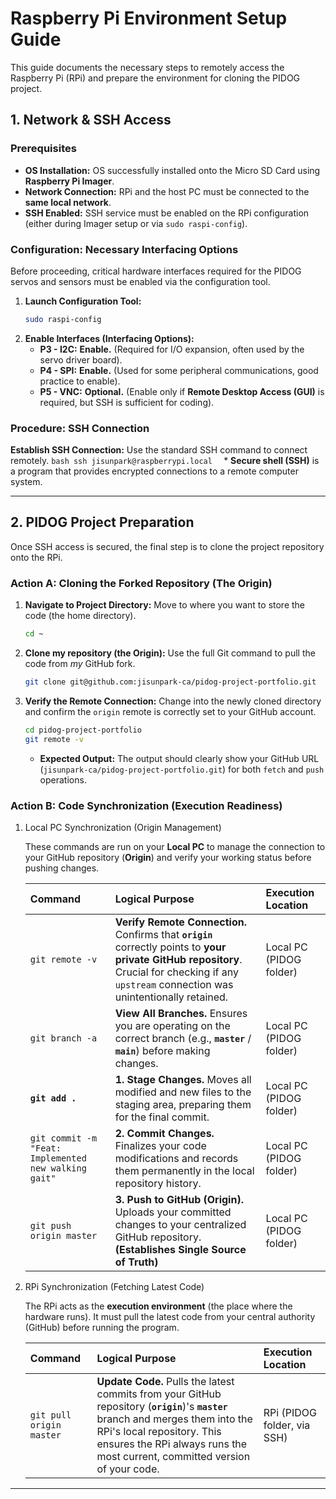 # Raspberry Pi Environment Setup Guide

This guide documents the necessary steps to remotely access the Raspberry Pi (RPi) and prepare the environment for cloning the PIDOG project.

## 1. Network & SSH Access

### Prerequisites
* **OS Installation:** OS successfully installed onto the Micro SD Card using **Raspberry Pi Imager**.
* **Network Connection:** RPi and the host PC must be connected to the **same local network**.
* **SSH Enabled:** SSH service must be enabled on the RPi configuration (either during Imager setup or via `sudo raspi-config`).

### Configuration: Necessary Interfacing Options

Before proceeding, critical hardware interfaces required for the PIDOG servos and sensors must be enabled via the configuration tool.

1.  **Launch Configuration Tool:**
    ```bash
    sudo raspi-config
    ```
2.  **Enable Interfaces (Interfacing Options):**
    * **P3 - I2C:** **Enable.** (Required for I/O expansion, often used by the servo driver board).
    * **P4 - SPI:** **Enable.** (Used for some peripheral communications, good practice to enable).
    * **P5 - VNC:** **Optional.** (Enable only if **Remote Desktop Access (GUI)** is required, but SSH is sufficient for coding).

### Procedure: SSH Connection

**Establish SSH Connection:** Use the standard SSH command to connect remotely.
    ```bash
    ssh jisunpark@raspberrypi.local 
    ```
    * **Secure shell (SSH)** is a program that provides encrypted connections to a remote computer system.

---

## 2. PIDOG Project Preparation

Once SSH access is secured, the final step is to clone the project repository onto the RPi.

### Action A: Cloning the Forked Repository (The Origin)

1.  **Navigate to Project Directory:** Move to where you want to store the code (the home directory).
    ```bash
    cd ~ 
    ```
2.  **Clone my repository (the Origin):** Use the full Git command to pull the code from *my* GitHub fork.
    ```bash
    git clone git@github.com:jisunpark-ca/pidog-project-portfolio.git
    ```
3.  **Verify the Remote Connection:** Change into the newly cloned directory and confirm the `origin` remote is correctly set to your GitHub account.
    ```bash
    cd pidog-project-portfolio
    git remote -v
    ```
    * **Expected Output:** The output should clearly show your GitHub URL (`jisunpark-ca/pidog-project-portfolio.git`) for both `fetch` and `push` operations.

### Action B: Code Synchronization (Execution Readiness)

1. Local PC Synchronization (Origin Management)

    These commands are run on your **Local PC** to manage the connection to your GitHub repository (**Origin**) and verify your working status before pushing changes.

    | Command | Logical Purpose | Execution Location |
    | :--- | :--- | :--- |
    | `git remote -v` | **Verify Remote Connection.** Confirms that **`origin`** correctly points to **your private GitHub repository**. Crucial for checking if any `upstream` connection was unintentionally retained. | Local PC (PIDOG folder) |
    | `git branch -a` | **View All Branches.** Ensures you are operating on the correct branch (e.g., **`master`** / **`main`**) before making changes. | Local PC (PIDOG folder) |
    | **`git add .`** | **1. Stage Changes.** Moves all modified and new files to the staging area, preparing them for the final commit. | Local PC (PIDOG folder) |
    | `git commit -m "Feat: Implemented new walking gait"` | **2. Commit Changes.** Finalizes your code modifications and records them permanently in the local repository history. | Local PC (PIDOG folder) |
    | `git push origin master` | **3. Push to GitHub (Origin).** Uploads your committed changes to your centralized GitHub repository. **(Establishes Single Source of Truth)** | Local PC (PIDOG folder) |


2. RPi Synchronization (Fetching Latest Code)

    The RPi acts as the **execution environment** (the place where the hardware runs). It must pull the latest code from your central authority (GitHub) before running the program.

    | Command | Logical Purpose | Execution Location |
    | :--- | :--- | :--- |
    | `git pull origin master` | **Update Code.** Pulls the latest commits from your GitHub repository (**`origin`**)'s     **`master`** branch and merges them into the RPi's local repository. This ensures the RPi always runs the most current,     committed version of your code. | RPi (PIDOG folder, via SSH) |
---
